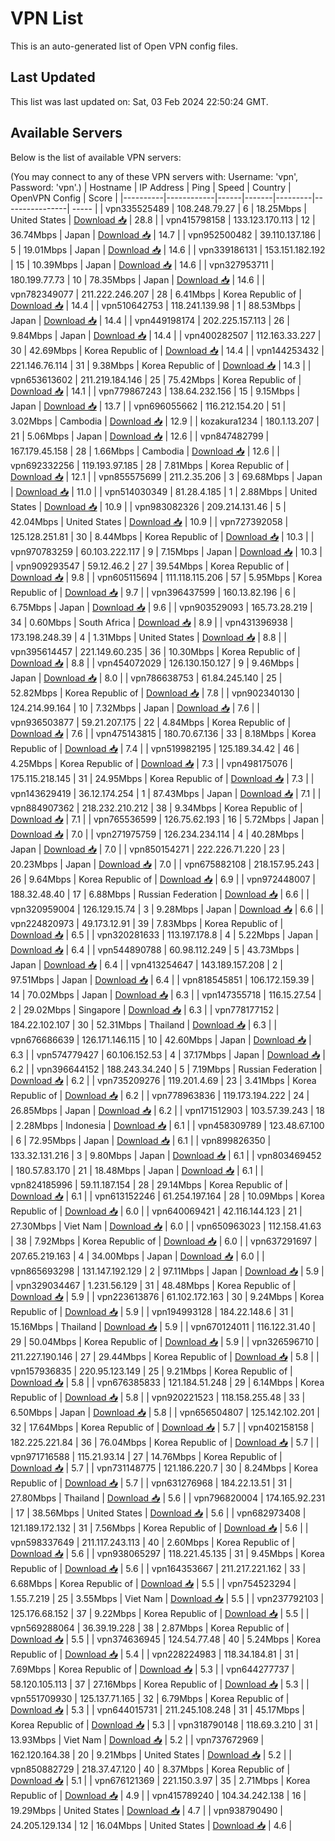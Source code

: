 # VPN List

This is an auto-generated list of Open VPN config files.

## Last Updated

This list was last updated on: Sat, 03 Feb 2024 22:50:24 GMT.

## Available Servers

Below is the list of available VPN servers:

(You may connect to any of these VPN servers with: Username: 'vpn', Password: 'vpn'.)
| Hostname | IP Address | Ping | Speed | Country | OpenVPN Config | Score |
|----------|------------|------|-------|---------|----------------| ----- |
| vpn335525489 | 108.248.79.27 | 6 | 18.25Mbps | United States | [Download 📥](./configs/server_0_US.ovpn) | 28.8 |
| vpn415798158 | 133.123.170.113 | 12 | 36.74Mbps | Japan | [Download 📥](./configs/server_1_JP.ovpn) | 14.7 |
| vpn952500482 | 39.110.137.186 | 5 | 19.01Mbps | Japan | [Download 📥](./configs/server_2_JP.ovpn) | 14.6 |
| vpn339186131 | 153.151.182.192 | 15 | 10.39Mbps | Japan | [Download 📥](./configs/server_3_JP.ovpn) | 14.6 |
| vpn327953711 | 180.199.77.73 | 10 | 78.35Mbps | Japan | [Download 📥](./configs/server_4_JP.ovpn) | 14.6 |
| vpn782349077 | 211.222.246.207 | 28 | 6.41Mbps | Korea Republic of | [Download 📥](./configs/server_5_KR.ovpn) | 14.4 |
| vpn510642753 | 118.241.139.98 | 1 | 88.53Mbps | Japan | [Download 📥](./configs/server_6_JP.ovpn) | 14.4 |
| vpn449198174 | 202.225.157.113 | 26 | 9.84Mbps | Japan | [Download 📥](./configs/server_7_JP.ovpn) | 14.4 |
| vpn400282507 | 112.163.33.227 | 30 | 42.69Mbps | Korea Republic of | [Download 📥](./configs/server_8_KR.ovpn) | 14.4 |
| vpn144253432 | 221.146.76.114 | 31 | 9.38Mbps | Korea Republic of | [Download 📥](./configs/server_9_KR.ovpn) | 14.3 |
| vpn653613602 | 211.219.184.146 | 25 | 75.42Mbps | Korea Republic of | [Download 📥](./configs/server_10_KR.ovpn) | 14.1 |
| vpn779867243 | 138.64.232.156 | 15 | 9.15Mbps | Japan | [Download 📥](./configs/server_11_JP.ovpn) | 13.7 |
| vpn696055662 | 116.212.154.20 | 51 | 3.02Mbps | Cambodia | [Download 📥](./configs/server_12_KH.ovpn) | 12.9 |
| kozakura1234 | 180.1.13.207 | 21 | 5.06Mbps | Japan | [Download 📥](./configs/server_13_JP.ovpn) | 12.6 |
| vpn847482799 | 167.179.45.158 | 28 | 1.66Mbps | Cambodia | [Download 📥](./configs/server_14_KH.ovpn) | 12.6 |
| vpn692332256 | 119.193.97.185 | 28 | 7.81Mbps | Korea Republic of | [Download 📥](./configs/server_15_KR.ovpn) | 12.1 |
| vpn855575699 | 211.2.35.206 | 3 | 69.68Mbps | Japan | [Download 📥](./configs/server_16_JP.ovpn) | 11.0 |
| vpn514030349 | 81.28.4.185 | 1 | 2.88Mbps | United States | [Download 📥](./configs/server_17_US.ovpn) | 10.9 |
| vpn983082326 | 209.214.131.46 | 5 | 42.04Mbps | United States | [Download 📥](./configs/server_18_US.ovpn) | 10.9 |
| vpn727392058 | 125.128.251.81 | 30 | 8.44Mbps | Korea Republic of | [Download 📥](./configs/server_19_KR.ovpn) | 10.3 |
| vpn970783259 | 60.103.222.117 | 9 | 7.15Mbps | Japan | [Download 📥](./configs/server_20_JP.ovpn) | 10.3 |
| vpn909293547 | 59.12.46.2 | 27 | 39.54Mbps | Korea Republic of | [Download 📥](./configs/server_21_KR.ovpn) | 9.8 |
| vpn605115694 | 111.118.115.206 | 57 | 5.95Mbps | Korea Republic of | [Download 📥](./configs/server_22_KR.ovpn) | 9.7 |
| vpn396437599 | 160.13.82.196 | 6 | 6.75Mbps | Japan | [Download 📥](./configs/server_23_JP.ovpn) | 9.6 |
| vpn903529093 | 165.73.28.219 | 34 | 0.60Mbps | South Africa | [Download 📥](./configs/server_24_ZA.ovpn) | 8.9 |
| vpn431396938 | 173.198.248.39 | 4 | 1.31Mbps | United States | [Download 📥](./configs/server_25_US.ovpn) | 8.8 |
| vpn395614457 | 221.149.60.235 | 36 | 10.30Mbps | Korea Republic of | [Download 📥](./configs/server_26_KR.ovpn) | 8.8 |
| vpn454072029 | 126.130.150.127 | 9 | 9.46Mbps | Japan | [Download 📥](./configs/server_27_JP.ovpn) | 8.0 |
| vpn786638753 | 61.84.245.140 | 25 | 52.82Mbps | Korea Republic of | [Download 📥](./configs/server_28_KR.ovpn) | 7.8 |
| vpn902340130 | 124.214.99.164 | 10 | 7.32Mbps | Japan | [Download 📥](./configs/server_29_JP.ovpn) | 7.6 |
| vpn936503877 | 59.21.207.175 | 22 | 4.84Mbps | Korea Republic of | [Download 📥](./configs/server_30_KR.ovpn) | 7.6 |
| vpn475143815 | 180.70.67.136 | 33 | 8.18Mbps | Korea Republic of | [Download 📥](./configs/server_31_KR.ovpn) | 7.4 |
| vpn519982195 | 125.189.34.42 | 46 | 4.25Mbps | Korea Republic of | [Download 📥](./configs/server_32_KR.ovpn) | 7.3 |
| vpn498175076 | 175.115.218.145 | 31 | 24.95Mbps | Korea Republic of | [Download 📥](./configs/server_33_KR.ovpn) | 7.3 |
| vpn143629419 | 36.12.174.254 | 1 | 87.43Mbps | Japan | [Download 📥](./configs/server_34_JP.ovpn) | 7.1 |
| vpn884907362 | 218.232.210.212 | 38 | 9.34Mbps | Korea Republic of | [Download 📥](./configs/server_35_KR.ovpn) | 7.1 |
| vpn765536599 | 126.75.62.193 | 16 | 5.72Mbps | Japan | [Download 📥](./configs/server_36_JP.ovpn) | 7.0 |
| vpn271975759 | 126.234.234.114 | 4 | 40.28Mbps | Japan | [Download 📥](./configs/server_37_JP.ovpn) | 7.0 |
| vpn850154271 | 222.226.71.220 | 23 | 20.23Mbps | Japan | [Download 📥](./configs/server_38_JP.ovpn) | 7.0 |
| vpn675882108 | 218.157.95.243 | 26 | 9.64Mbps | Korea Republic of | [Download 📥](./configs/server_39_KR.ovpn) | 6.9 |
| vpn972448007 | 188.32.48.40 | 17 | 6.88Mbps | Russian Federation | [Download 📥](./configs/server_40_RU.ovpn) | 6.6 |
| vpn320959004 | 126.129.15.74 | 3 | 9.28Mbps | Japan | [Download 📥](./configs/server_41_JP.ovpn) | 6.6 |
| vpn224820973 | 49.173.12.91 | 39 | 7.83Mbps | Korea Republic of | [Download 📥](./configs/server_42_KR.ovpn) | 6.5 |
| vpn320281633 | 113.197.178.8 | 4 | 5.22Mbps | Japan | [Download 📥](./configs/server_43_JP.ovpn) | 6.4 |
| vpn544890788 | 60.98.112.249 | 5 | 43.73Mbps | Japan | [Download 📥](./configs/server_44_JP.ovpn) | 6.4 |
| vpn413254647 | 143.189.157.208 | 2 | 97.51Mbps | Japan | [Download 📥](./configs/server_45_JP.ovpn) | 6.4 |
| vpn818545851 | 106.172.159.39 | 14 | 70.02Mbps | Japan | [Download 📥](./configs/server_46_JP.ovpn) | 6.3 |
| vpn147355718 | 116.15.27.54 | 2 | 29.02Mbps | Singapore | [Download 📥](./configs/server_47_SG.ovpn) | 6.3 |
| vpn778177152 | 184.22.102.107 | 30 | 52.31Mbps | Thailand | [Download 📥](./configs/server_48_TH.ovpn) | 6.3 |
| vpn676686639 | 126.171.146.115 | 10 | 42.60Mbps | Japan | [Download 📥](./configs/server_49_JP.ovpn) | 6.3 |
| vpn574779427 | 60.106.152.53 | 4 | 37.17Mbps | Japan | [Download 📥](./configs/server_50_JP.ovpn) | 6.2 |
| vpn396644152 | 188.243.34.240 | 5 | 7.19Mbps | Russian Federation | [Download 📥](./configs/server_51_RU.ovpn) | 6.2 |
| vpn735209276 | 119.201.4.69 | 23 | 3.41Mbps | Korea Republic of | [Download 📥](./configs/server_52_KR.ovpn) | 6.2 |
| vpn778963836 | 119.173.194.222 | 24 | 26.85Mbps | Japan | [Download 📥](./configs/server_53_JP.ovpn) | 6.2 |
| vpn171512903 | 103.57.39.243 | 18 | 2.28Mbps | Indonesia | [Download 📥](./configs/server_54_ID.ovpn) | 6.1 |
| vpn458309789 | 123.48.67.100 | 6 | 72.95Mbps | Japan | [Download 📥](./configs/server_55_JP.ovpn) | 6.1 |
| vpn899826350 | 133.32.131.216 | 3 | 9.80Mbps | Japan | [Download 📥](./configs/server_56_JP.ovpn) | 6.1 |
| vpn803469452 | 180.57.83.170 | 21 | 18.48Mbps | Japan | [Download 📥](./configs/server_57_JP.ovpn) | 6.1 |
| vpn824185996 | 59.11.187.154 | 28 | 29.14Mbps | Korea Republic of | [Download 📥](./configs/server_58_KR.ovpn) | 6.1 |
| vpn613152246 | 61.254.197.164 | 28 | 10.09Mbps | Korea Republic of | [Download 📥](./configs/server_59_KR.ovpn) | 6.0 |
| vpn640069421 | 42.116.144.123 | 21 | 27.30Mbps | Viet Nam | [Download 📥](./configs/server_60_VN.ovpn) | 6.0 |
| vpn650963023 | 112.158.41.63 | 38 | 7.92Mbps | Korea Republic of | [Download 📥](./configs/server_61_KR.ovpn) | 6.0 |
| vpn637291697 | 207.65.219.163 | 4 | 34.00Mbps | Japan | [Download 📥](./configs/server_62_JP.ovpn) | 6.0 |
| vpn865693298 | 131.147.192.129 | 2 | 97.11Mbps | Japan | [Download 📥](./configs/server_63_JP.ovpn) | 5.9 |
| vpn329034467 | 1.231.56.129 | 31 | 48.48Mbps | Korea Republic of | [Download 📥](./configs/server_64_KR.ovpn) | 5.9 |
| vpn223613876 | 61.102.172.163 | 30 | 9.24Mbps | Korea Republic of | [Download 📥](./configs/server_65_KR.ovpn) | 5.9 |
| vpn194993128 | 184.22.148.6 | 31 | 15.16Mbps | Thailand | [Download 📥](./configs/server_66_TH.ovpn) | 5.9 |
| vpn670124011 | 116.122.31.40 | 29 | 50.04Mbps | Korea Republic of | [Download 📥](./configs/server_67_KR.ovpn) | 5.9 |
| vpn326596710 | 211.227.190.146 | 27 | 29.44Mbps | Korea Republic of | [Download 📥](./configs/server_68_KR.ovpn) | 5.8 |
| vpn157936835 | 220.95.123.149 | 25 | 9.21Mbps | Korea Republic of | [Download 📥](./configs/server_69_KR.ovpn) | 5.8 |
| vpn676385833 | 121.184.51.248 | 29 | 6.14Mbps | Korea Republic of | [Download 📥](./configs/server_70_KR.ovpn) | 5.8 |
| vpn920221523 | 118.158.255.48 | 33 | 6.50Mbps | Japan | [Download 📥](./configs/server_71_JP.ovpn) | 5.8 |
| vpn656504807 | 125.142.102.201 | 32 | 17.64Mbps | Korea Republic of | [Download 📥](./configs/server_72_KR.ovpn) | 5.7 |
| vpn402158158 | 182.225.221.84 | 36 | 76.04Mbps | Korea Republic of | [Download 📥](./configs/server_73_KR.ovpn) | 5.7 |
| vpn971716588 | 115.21.93.14 | 27 | 14.76Mbps | Korea Republic of | [Download 📥](./configs/server_74_KR.ovpn) | 5.7 |
| vpn731148775 | 121.186.220.7 | 30 | 8.24Mbps | Korea Republic of | [Download 📥](./configs/server_75_KR.ovpn) | 5.7 |
| vpn631276968 | 184.22.13.51 | 31 | 27.80Mbps | Thailand | [Download 📥](./configs/server_76_TH.ovpn) | 5.6 |
| vpn796820004 | 174.165.92.231 | 17 | 38.56Mbps | United States | [Download 📥](./configs/server_77_US.ovpn) | 5.6 |
| vpn682973408 | 121.189.172.132 | 31 | 7.56Mbps | Korea Republic of | [Download 📥](./configs/server_78_KR.ovpn) | 5.6 |
| vpn598337649 | 211.117.243.113 | 40 | 2.60Mbps | Korea Republic of | [Download 📥](./configs/server_79_KR.ovpn) | 5.6 |
| vpn938065297 | 118.221.45.135 | 31 | 9.45Mbps | Korea Republic of | [Download 📥](./configs/server_80_KR.ovpn) | 5.6 |
| vpn164353667 | 211.217.221.162 | 33 | 6.68Mbps | Korea Republic of | [Download 📥](./configs/server_81_KR.ovpn) | 5.5 |
| vpn754523294 | 1.55.7.219 | 25 | 3.55Mbps | Viet Nam | [Download 📥](./configs/server_82_VN.ovpn) | 5.5 |
| vpn237792103 | 125.176.68.152 | 37 | 9.22Mbps | Korea Republic of | [Download 📥](./configs/server_83_KR.ovpn) | 5.5 |
| vpn569288064 | 36.39.19.228 | 38 | 2.87Mbps | Korea Republic of | [Download 📥](./configs/server_84_KR.ovpn) | 5.5 |
| vpn374636945 | 124.54.77.48 | 40 | 5.24Mbps | Korea Republic of | [Download 📥](./configs/server_85_KR.ovpn) | 5.4 |
| vpn228224983 | 118.34.184.81 | 31 | 7.69Mbps | Korea Republic of | [Download 📥](./configs/server_86_KR.ovpn) | 5.3 |
| vpn644277737 | 58.120.105.113 | 37 | 27.16Mbps | Korea Republic of | [Download 📥](./configs/server_87_KR.ovpn) | 5.3 |
| vpn551709930 | 125.137.71.165 | 32 | 6.79Mbps | Korea Republic of | [Download 📥](./configs/server_88_KR.ovpn) | 5.3 |
| vpn644015731 | 211.245.108.248 | 31 | 45.17Mbps | Korea Republic of | [Download 📥](./configs/server_89_KR.ovpn) | 5.3 |
| vpn318790148 | 118.69.3.210 | 31 | 13.93Mbps | Viet Nam | [Download 📥](./configs/server_90_VN.ovpn) | 5.2 |
| vpn737672969 | 162.120.164.38 | 20 | 9.21Mbps | United States | [Download 📥](./configs/server_91_US.ovpn) | 5.2 |
| vpn850882729 | 218.37.47.120 | 40 | 8.37Mbps | Korea Republic of | [Download 📥](./configs/server_92_KR.ovpn) | 5.1 |
| vpn676121369 | 221.150.3.97 | 35 | 2.71Mbps | Korea Republic of | [Download 📥](./configs/server_93_KR.ovpn) | 4.9 |
| vpn415789240 | 104.34.242.138 | 16 | 19.29Mbps | United States | [Download 📥](./configs/server_94_US.ovpn) | 4.7 |
| vpn938790490 | 24.205.129.134 | 12 | 16.04Mbps | United States | [Download 📥](./configs/server_95_US.ovpn) | 4.6 |
